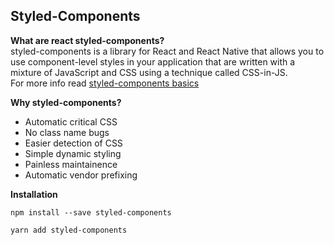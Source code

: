 ## Styled-Components

**What are react styled-components?**\
styled-components is a library for React and React Native that allows you to use component-level styles in your application that are written with a mixture of JavaScript and CSS using a technique called CSS-in-JS.\
For more info read [styled-components basics](https://styled-components.com/docs/basics)

**Why styled-components?**
* Automatic critical CSS
* No class name bugs
* Easier detection of CSS
* Simple dynamic styling
* Painless maintainence
* Automatic vendor prefixing

**Installation**
```
npm install --save styled-components

yarn add styled-components
```

